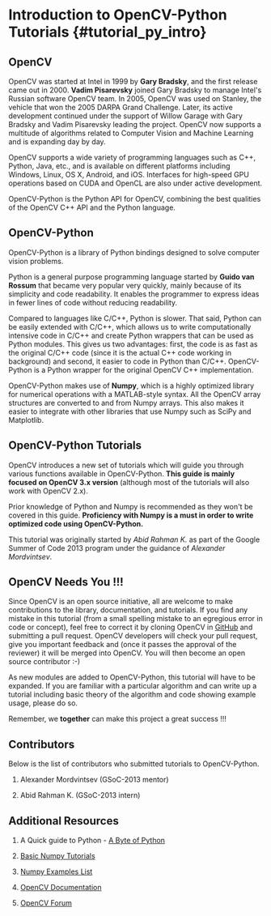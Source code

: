 Introduction to OpenCV-Python Tutorials {#tutorial_py_intro}
=======================================

OpenCV
------

OpenCV was started at Intel in 1999 by **Gary Bradsky**, and the first release came out in 2000.
**Vadim Pisarevsky** joined Gary Bradsky to manage Intel's Russian software OpenCV team. In 2005, OpenCV was used on Stanley, the vehicle that won the 2005 DARPA Grand Challenge. Later, its active development continued under the support of Willow Garage with Gary Bradsky and Vadim Pisarevsky
leading the project. OpenCV now supports a multitude of algorithms related to Computer Vision and Machine Learning and is expanding day by day.

OpenCV supports a wide variety of programming languages such as C++, Python, Java, etc., and is available on different platforms including Windows, Linux, OS X, Android, and iOS. Interfaces for high-speed GPU operations based on CUDA and OpenCL are also under active development.

OpenCV-Python is the Python API for OpenCV, combining the best qualities of the OpenCV C++ API and the Python language.

OpenCV-Python
-------------

OpenCV-Python is a library of Python bindings designed to solve computer vision problems.

Python is a general purpose programming language started by **Guido van Rossum** that became very popular very quickly, mainly because of its simplicity and code readability. It enables the programmer to express ideas in fewer lines of code without reducing readability.

Compared to languages like C/C++, Python is slower. That said, Python can be easily extended with C/C++, which allows us to write computationally intensive code in C/C++ and create Python wrappers that can be used as Python modules. This gives us two advantages: first, the code is as fast as the original C/C++ code (since it is the actual C++ code working in background) and second, it easier to code in Python than C/C++. OpenCV-Python is a Python wrapper for the original OpenCV C++ implementation.

OpenCV-Python makes use of **Numpy**, which is a highly optimized library for numerical operations with a MATLAB-style syntax. All the OpenCV array structures are converted to and from Numpy arrays.
This also makes it easier to integrate with other libraries that use Numpy such as SciPy and Matplotlib.

OpenCV-Python Tutorials
-----------------------

OpenCV introduces a new set of tutorials which will guide you through various functions available in OpenCV-Python. **This guide is mainly focused on OpenCV 3.x version** (although most of the tutorials will also work with OpenCV 2.x).

Prior knowledge of Python and Numpy is recommended as they won't be covered in this guide.
**Proficiency with Numpy is a must in order to write optimized code using OpenCV-Python.**

This tutorial was originally started by *Abid Rahman K.* as part of the Google Summer of Code 2013 program under the guidance of *Alexander Mordvintsev*.

OpenCV Needs You !!!
--------------------

Since OpenCV is an open source initiative, all are welcome to make contributions to the library, documentation, and tutorials. If you find any mistake in this tutorial (from a small spelling mistake to an egregious error in code or concept), feel free to correct it by cloning OpenCV in [GitHub](https://github.com/opencv/opencv) and submitting a pull request. OpenCV developers will check your pull request, give you important feedback and (once it passes the approval of the reviewer) it will be merged into OpenCV. You will then become an open source contributor :-)

As new modules are added to OpenCV-Python, this tutorial will have to be expanded. If you are familiar with a particular algorithm and can write up a tutorial including basic theory of the algorithm and code showing example usage, please do so.

Remember, we **together** can make this project a great success !!!

Contributors
------------

Below is the list of contributors who submitted tutorials to OpenCV-Python.

1. Alexander Mordvintsev (GSoC-2013 mentor)

2.  Abid Rahman K. (GSoC-2013 intern)

Additional Resources
--------------------

1. A Quick guide to Python - [A Byte of Python](http://swaroopch.com/notes/python/)

2.  [Basic Numpy Tutorials](http://wiki.scipy.org/Tentative_NumPy_Tutorial)
3.  [Numpy Examples List](http://wiki.scipy.org/Numpy_Example_List)
4.  [OpenCV Documentation](http://docs.opencv.org/)
5.  [OpenCV Forum](http://answers.opencv.org/questions/)
